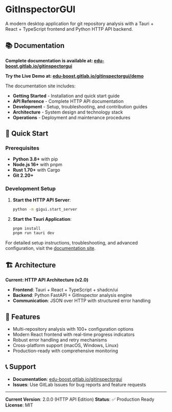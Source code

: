 # GitInspectorGUI

A modern desktop application for git repository analysis with a Tauri + React + TypeScript frontend and Python HTTP API backend.

## 📚 Documentation

**Complete documentation is available at: [edu-boost.gitlab.io/gitinspectorgui](https://edu-boost.gitlab.io/gitinspectorgui)**

**Try the Live Demo at: [edu-boost.gitlab.io/gitinspectorgui/demo](https://edu-boost.gitlab.io/gitinspectorgui/demo)**

The documentation site includes:

-   **Getting Started** - Installation and quick start guide
-   **API Reference** - Complete HTTP API documentation
-   **Development** - Setup, troubleshooting, and contribution guides
-   **Architecture** - System design and technology stack
-   **Operations** - Deployment and maintenance procedures

## 🚀 Quick Start

### Prerequisites

-   **Python 3.8+** with pip
-   **Node.js 16+** with pnpm
-   **Rust 1.70+** with Cargo
-   **Git 2.20+**

### Development Setup

1. **Start the HTTP API Server**:

    ```bash
    python -m gigui.start_server
    ```

2. **Start the Tauri Application**:
    ```bash
    pnpm install
    pnpm run tauri dev
    ```

For detailed setup instructions, troubleshooting, and advanced configuration, visit the [documentation site](https://edu-boost.gitlab.io/gitinspectorgui).

## 🏗️ Architecture

**Current: HTTP API Architecture (v2.0)**

-   **Frontend**: Tauri + React + TypeScript + shadcn/ui
-   **Backend**: Python FastAPI + GitInspector analysis engine
-   **Communication**: JSON over HTTP with structured error handling

## 🔧 Features

-   Multi-repository analysis with 100+ configuration options
-   Modern React frontend with real-time progress indicators
-   Robust error handling and retry mechanisms
-   Cross-platform support (macOS, Windows, Linux)
-   Production-ready with comprehensive monitoring

## 📞 Support

-   **Documentation**: [edu-boost.gitlab.io/gitinspectorgui](https://edu-boost.gitlab.io/gitinspectorgui)
-   **Issues**: Use GitLab Issues for bug reports and feature requests

---

**Current Version**: 2.0.0 (HTTP API Edition)
**Status**: ✅ Production Ready
**License**: MIT
